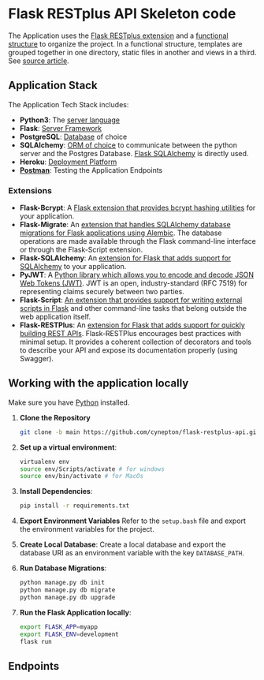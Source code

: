 # Flask RESTplus API Skeleton code

The Application uses the [Flask RESTplus extension](https://flask-restplus.readthedocs.io/) and a [functional structure](http://exploreflask.com/en/latest/blueprints.html#functional-structure) to organize the project. In a functional structure, templates are grouped together in one directory, static files in another and views in a third. See [source article](https://www.freecodecamp.org/news/structuring-a-flask-restplus-web-service-for-production-builds-c2ec676de563/).

## Application Stack

The Application Tech Stack includes:
- **Python3**: The [server language](https://www.python.org/downloads/)
- **Flask**: [Server Framework](https://flask.palletsprojects.com/en/1.1.x/)
- **PostgreSQL**: [Database](https://www.postgresql.org/) of choice
- **SQLAlchemy**: [ORM of choice](https://www.sqlalchemy.org/) to communicate between the python server and the Postgres Database. [Flask SQLAlchemy](https://flask-sqlalchemy.palletsprojects.com/en/2.x/) is directly used.
- **Heroku**: [Deployment Platform](https://www.heroku.com/)
- **[Postman](https://www.postman.com/)**: Testing the Application Endpoints

### Extensions
- **Flask-Bcrypt**: A [Flask extension that provides bcrypt hashing utilities](https://flask-bcrypt.readthedocs.io/) for your application.
- **Flask-Migrate**: An [extension that handles SQLAlchemy database migrations for Flask applications using Alembic](https://flask-migrate.readthedocs.io/). The database operations are made available through the Flask command-line interface or through the Flask-Script extension.
- **Flask-SQLAlchemy**: An [extension for Flask that adds support for SQLAlchemy](http://flask-sqlalchemy.pocoo.org/) to your application.
- **PyJWT**: A [Python library which allows you to encode and decode JSON Web Tokens (JWT)](https://pyjwt.readthedocs.io/). JWT is an open, industry-standard (RFC 7519) for representing claims securely between two parties.
- **Flask-Script**: [An extension that provides support for writing external scripts in Flask](https://flask-script.readthedocs.io/) and other command-line tasks that belong outside the web application itself.
- **Flask-RESTPlus**: An [extension for Flask that adds support for quickly building REST APIs](https://flask-restplus.readthedocs.io/). Flask-RESTPlus encourages best practices with minimal setup. It provides a coherent collection of decorators and tools to describe your API and expose its documentation properly (using Swagger).

## Working with the application locally
Make sure you have [Python](https://www.python.org/downloads/) installed.

1. **Clone the Repository**
    ```bash
    git clone -b main https://github.com/cynepton/flask-restplus-api.git
    ```

2. **Set up a virtual environment**:
    ```bash
    virtualenv env
    source env/Scripts/activate # for windows
    source env/bin/activate # for MacOs
    ```

3. **Install Dependencies**:
    ```bash
    pip install -r requirements.txt
    ```

4. **Export Environment Variables**
    Refer to the `setup.bash` file and export the environment variables for the project.

5. **Create Local Database**:
    Create a local database and export the database URI as an environment variable with the key `DATABASE_PATH`.

6. **Run Database Migrations**:
    ```bash
    python manage.py db init
    python manage.py db migrate
    python manage.py db upgrade
    ```

7. **Run the Flask Application locally**:
    ```bash
    export FLASK_APP=myapp
    export FLASK_ENV=development
    flask run
    ```

## Endpoints
